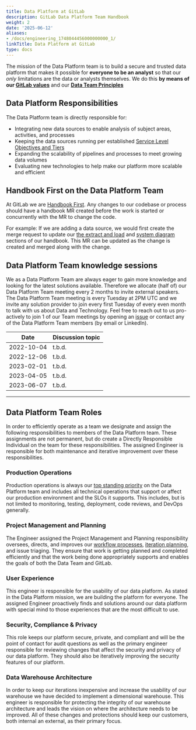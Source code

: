 ```yaml
---
title: Data Platform at GitLab
description: GitLab Data Platform Team Handbook
weight: 2
date: '2025-06-12'
aliases:
- /docs/engineering_1748044456000000000_1/
linkTitle: Data Platform at GitLab
type: docs
---
```


The mission of the Data Platform team is to build a secure and trusted data platform that makes it possible for **everyone to be an analyst** so that our *only* limitations are the data or analysts themselves. We do this **by means of our [GitLab values](/handbook/values/)** and our **[Data Team Principles](/handbook/enterprise-data/#data-team-principles)**

## Data Platform Responsibilities

The Data Platform team is directly responsible for:

- Integrating new data sources to enable analysis of subject areas, activities, and processes
- Keeping the data sources running per established [Service Level Objectives and Tiers](/handbook/enterprise-data/platform/#data-sources)
- Expanding the scalability of pipelines and processes to meet growing data volumes
- Evaluating new technologies to help make our platform more scalable and efficient

## Handbook First on the Data Platform Team

At GitLab we are [Handbook First](/handbook/about/handbook-usage/#why-handbook-first). Any changes to our codebase or process should have a handbook MR created before the work is started or concurrently with the MR to change the code.

For example: If we are adding a data source, we would first create the merge request to update our [the extract and load](/handbook/enterprise-data/platform/) and [system diagram](/handbook/enterprise-data/platform/) sections of our handbook. This MR can be updated as the change is created and merged along with the change.

## Data Platform Team knowledge sessions

We as a Data Platform Team are always eager to gain more knowledge and looking for the latest solutions available. Therefore we allocate (half of) our Data Platform Team meeting every 2 months to invite external speakers. The Data Platform Team meeting is every Tuesday at 2PM UTC and we invite any solution provider to join every first Tuesday of every even month to talk with us about Data and Technology. Feel free to reach out to us pro-actively to join 1 of our Team meetings by opening an [issue](https://gitlab.com/groups/gitlab-data/engineers/-/issues) or contact any of the Data Platform Team members (by email or LinkedIn).

| Date | Discussion topic |
| ---------- | ------ |
| 2022-10-04 | t.b.d. |
| 2022-12-06 | t.b.d. |
| 2023-02-01 | t.b.d. |
| 2023-04-05 | t.b.d. |
| 2023-06-07 | t.b.d. |

---

## Data Platform Team Roles

In order to efficiently operate as a team we designate and assign the following responsibilities to members of the Data Platform team. These assignments are not permanent, but do create a Directly Responsible Individual on the team for these responsibilities. The assigned Engineer is responsible for both maintenance and iterative improvement over these responsibilities.

### Production Operations

Production operations is always our [top standing priority](/handbook/enterprise-data/how-we-work/#standing-priorities) on the Data Platform team and includes all technical operations that support or affect our production environment and the SLOs it supports. This includes, but is not limited to monitoring, testing, deployment, code reviews, and DevOps generally.

### Project Management and Planning

The Engineer assigned the Project Management and Planning responsibility oversees, directs, and improves our [workflow processes](/handbook/enterprise-data/how-we-work/#workflow-summary), [iteration planning](/handbook/enterprise-data/how-we-work/#quarterly-and-iteration-planning), and issue triaging. They ensure that work is getting planned and completed efficiently and that the work being done appropriately supports and enables the goals of both the Data Team and GitLab.

### User Experience

This engineer is responsible for the usability of our data platform. As stated in the Data Platform mission, we are building the platform for everyone. The assigned Engineer proactively finds and solutions around our data platform with special mind to those experiences that are the most difficult to use.

### Security, Compliance & Privacy

This role keeps our platform secure, private, and compliant and will be the point of contact for audit questions as well as the primary engineer responsible for reviewing changes that affect the security and privacy of our data platform. They should also be iteratively improving the security features of our platform.

### Data Warehouse Architecture

In order to keep our iterations inexpensive and increase the usability of our warehouse we have decided to implement a dimensional warehouse. This engineer is responsible for protecting the integrity of our warehouse architecture and leads the vision on where the architecture needs to be improved. All of these changes and protections should keep our customers, both internal an external, as their primary focus.
